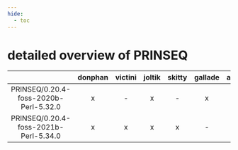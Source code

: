 ```yaml
---
hide:
  - toc
---
```


detailed overview of PRINSEQ
============================

| |donphan|victini|joltik|skitty|gallade|accelgor|swalot|doduo|
| :---: | :---: | :---: | :---: | :---: | :---: | :---: | :---: | :---: |
|PRINSEQ/0.20.4-foss-2020b-Perl-5.32.0|x|-|x|-|x|-|x|x|
|PRINSEQ/0.20.4-foss-2021b-Perl-5.34.0|x|x|x|x|-|x|x|x|
